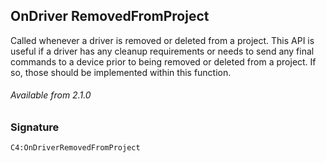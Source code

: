 ## OnDriver RemovedFromProject

Called whenever a driver is removed or deleted from a project. This API is useful if a driver has any cleanup requirements or needs to send any final commands to a device prior to being removed or deleted from a project. If so, those should be implemented within this function.

###### Available from 2.1.0


### Signature

`C4:OnDriverRemovedFromProject`


